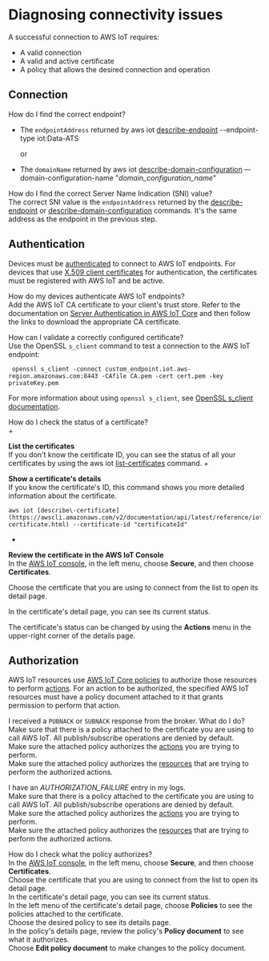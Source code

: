 # Diagnosing connectivity issues<a name="diagnosing-connectivity-issues"></a>

A successful connection to AWS IoT requires:
+ A valid connection
+ A valid and active certificate
+ A policy that allows the desired connection and operation

## Connection<a name="troubleshooting-connect"></a>

How do I find the correct endpoint?  
+ The `endpointAddress` returned by aws iot [describe\-endpoint](https://awscli.amazonaws.com/v2/documentation/api/latest/reference/iot/describe-endpoint.html) \-\-endpoint\-type iot:Data\-ATS

  or
+ The `domainName` returned by aws iot [describe\-domain\-configuration](https://awscli.amazonaws.com/v2/documentation/api/latest/reference/iot/describe-domain-configuration.html) –\-domain\-configuration\-name "*domain\_configuration\_name*"

How do I find the correct Server Name Indication \(SNI\) value?  
The correct SNI value is the `endpointAddress` returned by the [describe\-endpoint](https://awscli.amazonaws.com/v2/documentation/api/latest/reference/iot/describe-endpoint.html) or [describe\-domain\-configuration](https://awscli.amazonaws.com/v2/documentation/api/latest/reference/iot/describe-domain-configuration.html) commands\. It's the same address as the endpoint in the previous step\.

## Authentication<a name="troubleshooting-authentication"></a>

Devices must be [authenticated](client-authentication.md) to connect to AWS IoT endpoints\. For devices that use [X\.509 client certificates](x509-client-certs.md) for authentication, the certificates must be registered with AWS IoT and be active\.

How do my devices authenticate AWS IoT endpoints?  
Add the AWS IoT CA certificate to your client's trust store\. Refer to the documentation on [Server Authentication in AWS IoT Core](x509-client-certs.html#server-authentication) and then follow the links to download the appropriate CA certificate\.

How can I validate a correctly configured certificate?  
Use the OpenSSL `s_client` command to test a connection to the AWS IoT endpoint:  

```
 openssl s_client -connect custom_endpoint.iot.aws-region.amazonaws.com:8443 -CAfile CA.pem -cert cert.pem -key privateKey.pem 
```
For more information about using `openssl s_client`, see [OpenSSL s\_client documentation](https://www.openssl.org/docs/man1.0.2/man1/openssl-s_client.html)\.

How do I check the status of a certificate?  
+ 

**List the certificates**  
If you don't know the certificate ID, you can see the status of all your certificates by using the aws iot [list\-certificates](https://awscli.amazonaws.com/v2/documentation/api/latest/reference/iot/list-certificates.html) command\.
+ 

**Show a certificate's details**  
If you know the certificate's ID, this command shows you more detailed information about the certificate\.

  ```
  aws iot [describe\-certificate](https://awscli.amazonaws.com/v2/documentation/api/latest/reference/iot/describe-certificate.html) --certificate-id "certificateId"
  ```
+ 

**Review the certificate in the AWS IoT Console**  
In the [AWS IoT console](https://console.aws.amazon.com/iot/home), in the left menu, choose **Secure**, and then choose **Certificates**\.

  Choose the certificate that you are using to connect from the list to open its detail page\.

  In the certificate's detail page, you can see its current status\.

  The certificate's status can be changed by using the **Actions** menu in the upper\-right corner of the details page\.

## Authorization<a name="troubleshooting-authorization"></a>

AWS IoT resources use [AWS IoT Core policies](iot-policies.md) to authorize those resources to perform [actions](iot-policy-actions.md)\. For an action to be authorized, the specified AWS IoT resources must have a policy document attached to it that grants permission to perform that action\.

I received a `PUBNACK` or `SUBNACK` response from the broker\. What do I do?  
Make sure that there is a policy attached to the certificate you are using to call AWS IoT\. All publish/subscribe operations are denied by default\.  
Make sure the attached policy authorizes the [actions](iot-policy-actions.md) you are trying to perform\.  
Make sure the attached policy authorizes the [resources](iot-action-resources.md) that are trying to perform the authorized actions\.

I have an *AUTHORIZATION\_FAILURE* entry in my logs\.  
Make sure that there is a policy attached to the certificate you are using to call AWS IoT\. All publish/subscribe operations are denied by default\.  
Make sure the attached policy authorizes the [actions](iot-policy-actions.md) you are trying to perform\.  
Make sure the attached policy authorizes the [resources](iot-action-resources.md) that are trying to perform the authorized actions\.

How do I check what the policy authorizes?  
In the [AWS IoT console](https://console.aws.amazon.com/iot/home), in the left menu, choose **Secure**, and then choose **Certificates**\.  
Choose the certificate that you are using to connect from the list to open its detail page\.  
In the certificate's detail page, you can see its current status\.  
In the left menu of the certificate's detail page, choose **Policies** to see the policies attached to the certificate\.  
Choose the desired policy to see its details page\.  
In the policy's details page, review the policy's **Policy document** to see what it authorizes\.  
Choose **Edit policy document** to make changes to the policy document\.